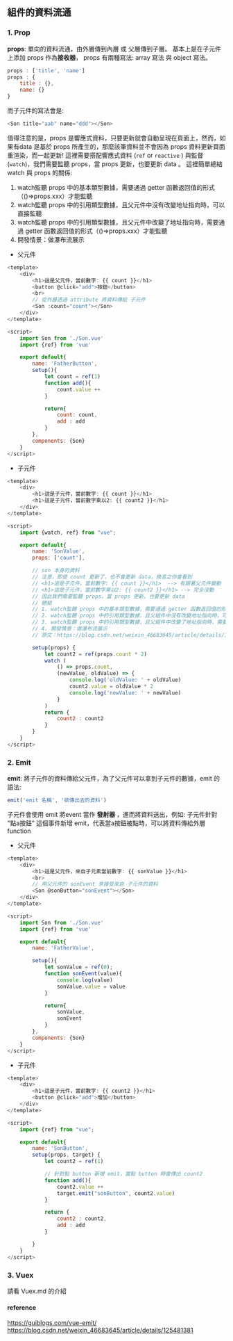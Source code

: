 ## 組件的資料流通

### 1. Prop
**props**: 單向的資料流通，由外層傳到內層 或 父層傳到子層。 基本上是在子元件上添加 props 作為**接收器**， props 有兩種寫法: array 寫法 與 object 寫法。
```js
props : ['title', 'name']
props : {
    title : {},
    name: {}
}
```
而子元件的寫法會是:
```js
<Son title="aab" name="ddd"></Son>
```
值得注意的是，props 是響應式資料，只要更新就會自動呈現在頁面上，然而，如果有data 是基於 props 所產生的，那麼該筆資料並不會因為 props 資料更新頁面重渲染，而一起更新!
這裡需要搭配響應式資料 (``ref`` or ``reactive`` ) 與監督 (``watch``)，我們需要監聽 props，當 props 更新，也要更新 data 。
這裡簡單總結 watch 與 props 的關係:
1. watch監聽 props 中的基本類型數據，需要通過 getter 函數返回值的形式（()=>props.xxx）才能監聽
2. watch監聽 props 中的引用類型數據，且父元件中沒有改變地址指向時，可以直接監聽
3. watch監聽 props 中的引用類型數據，且父元件中改變了地址指向時，需要通過 getter 函數返回值的形式（()=>props.xxx）才能監聽
4. 開發情景：做瀑布流展示

- 父元件
```js
<template>
    <div>
        <h1>這是父元件，當前數字: {{ count }}</h1>
        <button @click="add">按鈕</button>
        <br>
        // 從外層透過 attribute 將資料傳給 子元件
        <Son :count="count"></Son>
    </div>
</template>

<script>
    import Son from './Son.vue'
    import {ref} from 'vue'

    export default{
        name: 'FatherButton',
        setup(){
            let count = ref(1)
            function add(){
                count.value ++ 
            }

            return{
                count: count,
                add : add
            }
        },
        components: {Son}
    }
</script>

```

- 子元件
```js
<template>
    <div>
        <h1>這是子元件，當前數字: {{ count }}</h1>
        <h1>這是子元件，當前數字乘以2: {{ count2 }}</h1>
    </div>
</template>

<script>
    import {watch, ref} from "vue";

    export default{
        name: 'SonValue',
        props: ['count'],

        // son 本身的資料
        // 注意，即使 count 更新了，也不會更新 data，換言之你會看到 
        // <h1>這是子元件，當前數字: {{ count }}</h1>  --> 有跟著父元件變動
        // <h1>這是子元件，當前數字乘以2: {{ count2 }}</h1> --> 完全沒動
        // 因此我們需要監聽 props，當 props 更新，也要更新 data
        // 總結
        // 1. watch監聽 props 中的基本類型數據，需要通過 getter 函數返回值的形式（()=>props.xxx）才能監聽
        // 2. watch監聽 props 中的引用類型數據，且父組件中沒有改變地址指向時，可以直接監聽
        // 3. watch監聽 props 中的引用類型數據，且父組件中改變了地址指向時，需要通過 getter 函數返回值的形式（()=>props.xxx）才能監聽
        // 4. 開發情景：做瀑布流展示
        // 原文：https://blog.csdn.net/weixin_46683645/article/details/125481381 

        setup(props) {
            let count2 = ref(props.count * 2)
            watch (
                () => props.count, 
                (newValue, oldValue) => {
                    console.log('oldValue: ' + oldValue)
                    count2.value = oldValue * 2
                    console.log('newValue: ' + newValue)
                }
            )
            return {
                count2 : count2
            }
        }
    } 
</script>
```

### 2. Emit
**emit**: 將子元件的資料傳給父元件，為了父元件可以拿到子元件的數據，emit 的語法:
```js
emit('emit 名稱', '欲傳出去的資料')
```
子元件會使用 emit 將event 當作 **發射器** ，進而將資料送出，例如: 子元件針對 "點a按鈕"  這個事件新增 emit，代表當a按鈕被點時，可以將資料傳給外層 function
- 父元件
```js
<template>
    <div>
        <h1>這是父元件，來自子元素當前數字: {{ sonValue }}</h1>
        <br>
        // 用父元件的 sonEvent 來接受來自 子元件的資料
        <Son @sonButton="sonEvent"></Son>
    </div>
</template>

<script>
    import Son from './Son.vue'
    import {ref} from 'vue'

    export default{
        name: 'FatherValue',

        setup(){
            let sonValue = ref(0);
            function sonEvent(value){
                console.log(value)
                sonValue.value = value
            }

            return{
                sonValue,
                sonEvent
            }
        },
        components: {Son}
    }
</script>
```
- 子元件
```js
<template>
    <div>
        <h1>這是子元件，當前數字: {{ count2 }}</h1>
        <button @click="add">增加</button>
    </div>
</template>

<script>
    import {ref} from "vue";

    export default{
        name: 'SonButton',
        setup(props, target) {
            let count2 = ref(1)

            // 針對點 button 新增 emit，當點 button 時會傳出 count2
            function add(){    
                count2.value ++
                target.emit("sonButton", count2.value)
            }

            return {
                count2 : count2,
                add : add
            }

        }
    }
</script>
```
### 3. Vuex
請看 Vuex.md 的介紹


#### reference
https://guiblogs.com/vue-emit/
https://blog.csdn.net/weixin_46683645/article/details/125481381 

